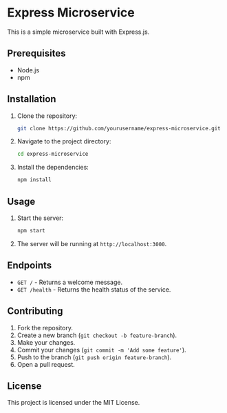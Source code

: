 # Express Microservice

This is a simple microservice built with Express.js.

## Prerequisites

- Node.js
- npm

## Installation

1. Clone the repository:
   ```sh
   git clone https://github.com/yourusername/express-microservice.git
   ```
2. Navigate to the project directory:
   ```sh
   cd express-microservice
   ```
3. Install the dependencies:
   ```sh
   npm install
   ```

## Usage

1. Start the server:
   ```sh
   npm start
   ```
2. The server will be running at `http://localhost:3000`.

## Endpoints

- `GET /` - Returns a welcome message.
- `GET /health` - Returns the health status of the service.

## Contributing

1. Fork the repository.
2. Create a new branch (`git checkout -b feature-branch`).
3. Make your changes.
4. Commit your changes (`git commit -m 'Add some feature'`).
5. Push to the branch (`git push origin feature-branch`).
6. Open a pull request.

## License

This project is licensed under the MIT License.
